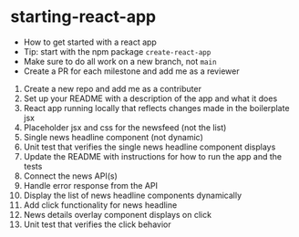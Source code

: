 # starting-react-app
* How to get started with a react app
* Tip: start with the npm package `create-react-app`
* Make sure to do all work on a new branch, not `main`
* Create a PR for each milestone and add me as a reviewer
1. Create a new repo and add me as a contributer
1. Set up your README with a description of the app and what it does
1. React app running locally that reflects changes made in the boilerplate jsx
1. Placeholder jsx and css for the newsfeed (not the list)
1. Single news headline component (not dynamic)
1. Unit test that verifies the single news headline component displays
1. Update the README with instructions for how to run the app and the tests
1. Connect the news API(s)
1. Handle error response from the API
1. Display the list of news headline components dynamically
1. Add click functionality for news headline
1. News details overlay component displays on click
1. Unit test that verifies the click behavior 
